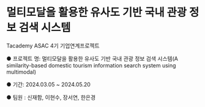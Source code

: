 # 멀티모달을 활용한 유사도 기반 국내 관광 정보 검색 시스템
Tacademy ASAC 4기 기업연계프로젝트

● 프로젝트 명: 멀티모달을 활용한 유사도 기반 국내 관광 정보 검색 시스템(A similarity-based domestic tourism information search system using multimodal)

● 기간: 2024.03.05 ~ 2024.05.20

● 팀원 : 신재함, 이현수, 장서연, 한은경

